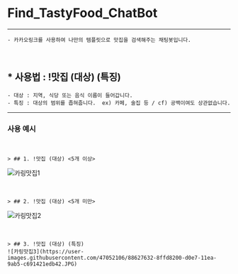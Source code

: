 # Find_TastyFood_ChatBot
- - -

    - 카카오링크를 사용하여 나만의 템플릿으로 맛집을 검색해주는 채팅봇입니다. 

<br/>

## * 사용법 : !맛집 (대상) (특징)
    - 대상 : 지역, 식당 또는 음식 이름이 들어갑니다.
    - 특징 : 대상의 범위를 좁혀줍니다.  ex) 카페, 술집 등 / cf) 공백이여도 상관없습니다.

- - -

### 사용 예시

<br/>

    > ## 1. !맛집 (대상) <5개 이상>

   ![카링맛집1](https://user-images.githubusercontent.com/47052106/88627592-7ceab200-d0e7-11ea-9752-12a2820949c2.JPG)

<br/>

    > ## 2. !맛집 (대상) <5개 미만>
   ![카링맛집2](https://user-images.githubusercontent.com/47052106/88627628-8ecc5500-d0e7-11ea-9828-3ab6d94f38ef.JPG)

<br/>

    > ## 3. !맛집 (대상) (특징)
    ![카링맛집3](https://user-images.githubusercontent.com/47052106/88627632-8ffd8200-d0e7-11ea-9ab5-c691421edb42.JPG)
